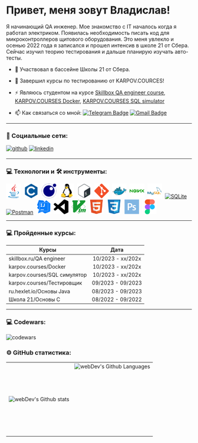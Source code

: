 <!--
**VladislavZhurbin/VladislavZhurbin** is a ✨ _special_ ✨ repository because its `README.md` (this file) appears on your GitHub profile.

Here are some ideas to get you started:

- 🔭 I’m currently working on ...
- 🌱 I’m currently learning ...
- 👯 I’m looking to collaborate on ...
- 🤔 I’m looking for help with ...
- 💬 Ask me about ...
- 📫 How to reach me: ...
- 😄 Pronouns: ...
- ⚡ Fun fact: ...


[![en](https://img.shields.io/badge/lang-en-red.svg)](https://github.com/VladislavZhurbin/VladislavZhurbin/blob/main/README.md)
[![en](https://img.shields.io/badge/lang-rus-blue.svg)](https://github.com/VladislavZhurbin/VladislavZhurbin/blob/main/README.rus.md)
-->
# Привет, меня зовут Владислав!

Я начинающий QA инженер. Мое знакомство с IT началось когда я работал электриком. Появилась необходимость писать код для микроконтроллеров щитового оборудования.
Это меня увлекло и осенью 2022 года я записался и прошел интенсив в школе 21 от Сбера. Сейчас изучил теорию тестирования и дальше планирую изучать авто-тесты.

- :telescope: Участвовал в бассейне Школы 21 от Сбера.

- :seedling: Завершил курсы по тестированию от KARPOV.COURCES!

- :zap: Являюсь студентом на курсе [Skillbox QA engineer course](), [KARPOV.COURSES Docker](https://karpov.courses/docker), [KARPOV.COURSES SQL simulator](https://karpov.courses/simulator-sql)
<!--
- - 🌱 I’m currently learning [Skillbox QA engineer course](), [KARPOV.COURSES Docker](https://karpov.courses/docker), [KARPOV.COURSES SQL simulator](https://karpov.courses/simulator-sql)
-->

- :mailbox: Как связаться со мной: [![Telegram Badge](https://img.shields.io/badge/-Telegram-blue?style=flat&logo=Telegram&logoColor=white)](https://t.me/qa_engineer_vlad) [![Gmail Badge](https://img.shields.io/badge/-Gmail-red?style=flat&logo=Gmail&logoColor=white)](mailto:zhurbin.qa.engineer@gmail.com)

---

### 🤝 Социальные сети:

<!--## Connect with me-->
<div align="left">
    <a href="https://github.com/VladislavZhurbin" target="_blank">
        <img src=https://img.shields.io/badge/github-%2324292e.svg?&style=for-the-badge&logo=github&logoColor=white alt=github style="margin-bottom: 5px;" /></a>
    <!--
    <a href="https://twitter.com/iamrishavanand" target="_blank">
    <img src=https://img.shields.io/badge/twitter-%2300acee.svg?&style=for-the-badge&logo=twitter&logoColor=white alt=twitter style="margin-bottom: 5px;" />
    </a>
    <a href="https://dev.to/rishavanand" target="_blank">
    <img src=https://img.shields.io/badge/dev.to-%2308090A.svg?&style=for-the-badge&logo=dev.to&logoColor=white alt=devto style="margin-bottom: 5px;" />
    </a>
    -->
    <a href="https://linkedin.com/in/vladislav-v-zhurbin" target="_blank">
        <img src=https://img.shields.io/badge/linkedin-%231E77B5.svg?&style=for-the-badge&logo=linkedin&logoColor=white alt=linkedin style="margin-bottom: 5px;" /></a>
</div>
<!--    <a href="https://t.me/qa_engineer_vlad" target="_blank"><img src="src/images/telegram.svg" style="margin-bottom: 5px;" </a>



    <a href="https://www.facebook.com/iamrishavanand" target="_blank">
    <img src=https://img.shields.io/badge/facebook-%232E87FB.svg?&style=for-the-badge&logo=facebook&logoColor=white alt=facebook style="margin-bottom: 5px;" />
    </a>
    <a href="https://instagram.com/iamrishavanand" target="_blank">
    <img src=https://img.shields.io/badge/instagram-%23000000.svg?&style=for-the-badge&logo=instagram&logoColor=white alt=instagram style="margin-bottom: 5px;" />
    </a>
    -->


<!--
<div id="badges">
    <a href="https://www.linkedin.com/in/%D0%B0%D0%BB%D0%B5%D0%BA%D1%81%D0%B5%D0%B9-%D1%84%D0%B8%D0%BB%D0%B8%D0%BC%D0%BE%D0%BD%D0%BE%D0%B2-2a0b07257/" target="_blank">
        <img src="https://cdn-icons-png.flaticon.com/512/2504/2504799.png" width="40" height="40" alt="linkedin" />
    </a>
     <a href="https://t.me/tehnomaniak07" target="_blank">
      <img src="https://cdn-icons-png.flaticon.com/512/2111/2111646.png" width="40" height="40" alt="telegram group" />
    </a>
    <a href="https://www.youtube.com/channel/UCbORpXVw1JNc0JYFSUqLWXA" target="_blank">
      <img src="https://cdn-icons-png.flaticon.com/512/3670/3670147.png" width="40" height="40" alt="Youtube"/>
    </a>
    <a href="https://vk.com/f1ll_zzz" target="_blank">
        <img src="https://cdn-icons-png.flaticon.com/512/145/145813.png" width="40" height="40" alt="VK Badge"/>
    </a>
     <a href="https://dzen.ru/tehnomaniak" target="_blank">
      <img src="https://upload.wikimedia.org/wikipedia/commons/thumb/a/ab/Yandex_Zen_logo_icon.svg/1024px-Yandex_Zen_logo_icon.svg.png" width="40" height="40" alt="Zen Badge"/>
    </a>
</div>

-->

---

### 💻 Технологии и 🛠 инструменты:

<div>
    <img src="https://github.com/devicons/devicon/blob/master/icons/java/java-original.svg" title="Java" alt="Java" width="40" height="40"/>&nbsp
    <img src="https://github.com/devicons/devicon/blob/master/icons/c/c-plain.svg" title="C" alt="C" width="40" height="40"/>&nbsp
    <img src="https://github.com/devicons/devicon/blob/master/icons/lua/lua-plain.svg" title="Lua" alt="Lua" width="40" height="40"/>&nbsp
    <img src="https://github.com/devicons/devicon/blob/master/icons/linux/linux-original.svg" title="Linux" alt="Linux" width="40" height="40"/>&nbsp
    <img src="https://github.com/devicons/devicon/blob/master/icons/bash/bash-original.svg" title="BASH" alt="BASH" width="40" height="40"/>&nbsp
    <img src="https://github.com/devicons/devicon/blob/master/icons/git/git-original.svg" title="Git" alt="Git" width="40" height="40"/>&nbsp
    <img src="https://github.com/devicons/devicon/blob/master/icons/docker/docker-original.svg" title="Docker" alt="Docker" width="40" height="40"/>&nbsp
    <a href="https://www.nginx.com" target="_blank" rel="noreferrer"><img src="https://raw.githubusercontent.com/devicons/devicon/master/icons/nginx/nginx-original.svg" alt="Nginx" width="40" height="40"/></a>&nbsp
    <a href="https://www.mysql.com/" target="_blank" rel="noreferrer"> <img src="https://raw.githubusercontent.com/devicons/devicon/master/icons/mysql/mysql-original-wordmark.svg" alt="MySQL" width="40" height="40"/></a>&nbsp
    <a href="https://www.sqlite.org/" target="_blank" rel="noreferrer"> <img src="https://www.vectorlogo.zone/logos/sqlite/sqlite-icon.svg" alt="SQLite" width="40" height="40"/></a>&nbsp
    <a href="https://postman.com" target="_blank" rel="noreferrer"><img src="https://www.vectorlogo.zone/logos/getpostman/getpostman-icon.svg" alt="Postman" width="40" height="40"/></a>&nbsp
    <img src="https://github.com/devicons/devicon/blob/master/icons/intellij/intellij-plain.svg" title="Intellij IDEA" alt="Intellij IDEA" width="40" height="40"/>&nbsp
    <img src="https://github.com/devicons/devicon/blob/master/icons/vscode/vscode-plain.svg" title="VS code" alt="VS code" width="40" height="40"/>&nbsp
    <img src="https://github.com/devicons/devicon/blob/master/icons/vim/vim-plain.svg" title="Vim" alt="Vim" width="40" height="40"/>&nbsp
    <img src="https://github.com/devicons/devicon/blob/master/icons/html5/html5-original.svg" title="html5" alt="html5" width="40" height="40"/>&nbsp
    <img src="https://github.com/devicons/devicon/blob/master/icons/css3/css3-original.svg" title="css" alt="css" width="40" height="40"/>&nbsp
    <img src="https://github.com/devicons/devicon/blob/master/icons/photoshop/photoshop-plain.svg" title="photoshop" alt="photoshop" width="40" height="40"/>&nbsp
    <img src="https://github.com/devicons/devicon/blob/master/icons/figma/figma-original.svg" title="figma" alt="figma" width="40" height="40"/>&nbsp
</div>
<!--
</div>

---

### 🛠 Инструменты:

<div>
-->



<!--    <a href="https://jasmine.github.io/" target="_blank" rel="noreferrer"><img src="https://www.vectorlogo.zone/logos/jasmine/jasmine-icon.svg" alt="jasmine" width="40" height="40"/></a>-->
<!--    <a href="https://jestjs.io" target="_blank" rel="noreferrer"><img src="https://www.vectorlogo.zone/logos/jestjsio/jestjsio-icon.svg" alt="jest" width="40" height="40"/></a>-->
<!--    <a href="https://karma-runner.github.io/latest/index.html" target="_blank" rel="noreferrer"><img src="https://raw.githubusercontent.com/detain/svg-logos/780f25886640cef088af994181646db2f6b1a3f8/svg/karma.svg" alt="karma" width="40" height="40"/></a>-->
<!--    <a href="https://mochajs.org" target="_blank" rel="noreferrer"><img src="https://www.vectorlogo.zone/logos/mochajs/mochajs-icon.svg" alt="mocha" width="40" height="40"/></a>-->
<!--    <a href="https://www.cypress.io" target="_blank" rel="noreferrer"><img src="https://raw.githubusercontent.com/simple-icons/simple-icons/6e46ec1fc23b60c8fd0d2f2ff46db82e16dbd75f/icons/cypress.svg" alt="cypress" width="40" height="40"/></a>&nbsp;-->
<!--    <a href="https://github.com/puppeteer/puppeteer" target="_blank" rel="noreferrer"><img src="https://www.vectorlogo.zone/logos/pptrdev/pptrdev-official.svg" alt="puppeteer" width="40" height="40"/></a>-->
<!--    <a href="https://www.selenium.dev" target="_blank" rel="noreferrer"><img src="https://raw.githubusercontent.com/detain/svg-logos/780f25886640cef088af994181646db2f6b1a3f8/svg/selenium-logo.svg" alt="selenium" width="40" height="40"/></a>-->



---

### 💻 Пройденные курсы:

| Курсы                                                           | Дата              |
| ----------------------------------------------------------------| :---------------: |
| skillbox.ru/QA engineer                                         | 10/2023 - xx/202x |
| karpov.courses/Docker                                           | 10/2023 - xx/202x |
| karpov.courses/SQL симулятор                                    | 10/2023 - xx/202x |
| karpov.courses/Тестировщик                                      | 09/2023 - 09/2023 |
| ru.hexlet.io/Основы Java                                        | 08/2023 - 09/2023 |
| Школа 21/Основы C                                               | 08/2022 - 09/2022 |
---

### 💻 Codewars:

![codewars](https://www.codewars.com/users/VladislavZhurbin/badges/large)

### ⚙️ GitHub статистика:
<!--
<table>
    <tr>
        <td>
            <img align="left" src="http://github-readme-streak-stats.herokuapp.com?user=VladislavZhurbin&theme=dark&background=000000" alt="webDev's Github stats" />
        </td>
        <td>
            <img height="195px" align="right" alt="webDev's Github Languages" src="https://github-readme-stats-sigma-five.vercel.app/api/top-langs/?username=VladislavZhurbin&layout=compact&theme=vision-friendly-dark" />
        </td>
    </tr>
</table>

<div class="table-responsive">
  <table class="table">
  <tr>
        <td>
            <img align="left" src="http://github-readme-streak-stats.herokuapp.com?user=VladislavZhurbin&theme=dark&background=000000" alt="webDev's Github stats" />
        </td>
        <td>
            <img height="195px" align="right" alt="webDev's Github Languages" src="https://github-readme-stats-sigma-five.vercel.app/api/top-langs/?username=VladislavZhurbin&layout=compact&theme=vision-friendly-dark" />
        </td>
    </tr>
 </table>
    
</div>
<div class="container">
  <div class="row">
    <div class="col-6 col-md-4"><img align="left" src="http://github-readme-streak-stats.herokuapp.com?user=VladislavZhurbin&theme=dark&background=000000" alt="webDev's Github stats" /></div>
    <div class="col-6 col-md-4"><img height="195px" align="right" alt="webDev's Github Languages" src="https://github-readme-stats-sigma-five.vercel.app/api/top-langs/?username=VladislavZhurbin&layout=compact&theme=vision-friendly-dark" /></div>
  </div>
</div>

<style>table-responsive {display: block; width: 100%; overflow-x: auto;}table-responsive > table {width: 100%;} </style>
-->
<div class="table-responsive">
  <table class="table">
    <td>
        <img align="left" src="http://github-readme-streak-stats.herokuapp.com?user=VladislavZhurbin&theme=dark&background=000000" alt="webDev's Github stats" />
    </td>
    <td>
        <img height="195px" align="right" alt="webDev's Github Languages" src="https://github-readme-stats-sigma-five.vercel.app/api/top-langs/?username=VladislavZhurbin&layout=compact&theme=vision-friendly-dark" />
    </td>
  </table>
</div>

<!--![Visitor Badge](https://visitor-badge.laobi.icu/badge?page_id=VladislavZhurbin)-->






<!-- <p align="left"> <a href="https://github.com/ryo-ma/github-profile-trophy"><img src="https://github-profile-trophy.vercel.app/?username=VladislavZhurbin" alt="VladislavZhurbin" /></a> </p> -->

<!-- <p align="left"> <img src="https://komarev.com/ghpvc/?username=VladislavZhurbin&label=Profile%20views&color=0e75b6&style=flat" alt="VladislavZhurbin" /> </p> -->
